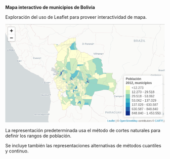 **Mapa interactivo de municipios de Bolivia** 

Exploración del uso de Leaflet para proveer interactividad de mapa.

![](salida/mapa_munc_pob12_cortesnaturales_ley.png)

La representación predeterminada usa el método de cortes naturales para definir los rangos de población.

Se incluye también las representaciones alternativas de métodos cuantiles y continuo.

